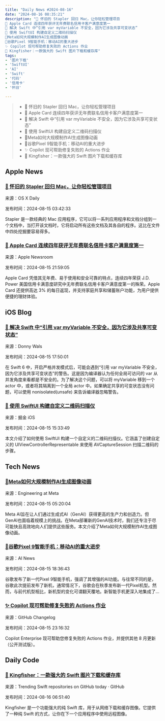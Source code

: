 ```yaml
---
title: "Daily News #2024-08-16"
date: "2024-08-16 08:35:21"
description: "🌟 怀旧的 Stapler 回归 Mac，让你轻松管理项目
🎉 Apple Card 连续四年获评无年费联名信用卡客户满意度第一
🌟 解决 Swift 中“引用 var myVariable 不安全，因为它涉及共享可变状态”
🎉 使用 SwiftUI 构建自定义二维码扫描仪
🌟Meta如何大规模制作AI生成图像动画
🌟谷歌Pixel 9智能手机：移动AI的重大进步
✨ Copilot 现可帮助修复失败的 Actions 作业
🌟 Kingfisher：一款强大的 Swift 图片下载和缓存库"
tags: 
- '图片下载'
- 'SwiftUI'
- 'AI'
- 'Swift'
- '代码'
- '信用卡'
- '怀旧'

---
```


> - 🌟 怀旧的 Stapler 回归 Mac，让你轻松管理项目
> - 🎉 Apple Card 连续四年获评无年费联名信用卡客户满意度第一
> - 🌟 解决 Swift 中“引用 var myVariable 不安全，因为它涉及共享可变状态”
> - 🎉 使用 SwiftUI 构建自定义二维码扫描仪
> - 🌟Meta如何大规模制作AI生成图像动画
> - 🌟谷歌Pixel 9智能手机：移动AI的重大进步
> - ✨ Copilot 现可帮助修复失败的 Actions 作业
> - 🌟 Kingfisher：一款强大的 Swift 图片下载和缓存库

## Apple News

### [🌟 怀旧的 Stapler 回归 Mac，让你轻松管理项目](https://osxdaily.com/2024/08/14/launch-all-apps-documents-related-to-a-project-with-stapler-for-mac/)

来源：OS X Daily

发布时间：2024-08-15 03:42:33

Stapler 是一款经典的 Mac 应用程序，它可以将一系列应用程序和文档分组到一个文档中，当打开该文档时，它将启动所有这些文档及其各自的程序。这比在文件中四处挖掘要容易得多。

### [🎉 Apple Card 连续四年获评无年费联名信用卡客户满意度第一](https://www.apple.com/newsroom/2024/08/apple-card-named-best-in-customer-satisfaction-by-jd-power/)

来源：Apple Newsroom

发布时间：2024-08-15 21:59:05

Apple Card 凭借其无年费、易于使用和安全可靠的特点，连续四年荣获 J.D. Power 美国信用卡满意度研究中无年费联名信用卡客户满意度第一的殊荣。Apple Card 还提供高达 3% 的每日返现，并支持家庭共享和储蓄账户功能，为用户提供便捷的理财体验。

## iOS Blog

### [🌟 解决 Swift 中“引用 var myVariable 不安全，因为它涉及共享可变状态”](https://www.donnywals.com/solving-reference-to-var-myvariable-is-not-concurrency-safe-because-it-involves-shared-mutable-state-in-swift/)

来源：Donny Wals

发布时间：2024-08-15 17:50:01

在 Swift 6 中，开启严格并发模式后，可能会遇到“引用 var myVariable 不安全，因为它涉及共享可变状态”的警告。这是因为编译器认为任何全局可访问的 var 从并发角度来看都是不安全的。为了解决这个问题，可以将 myVariable 移到一个 actor 中，或者将其隔离到一个全局 actor 中。如果确定共享的可变状态没有问题，可以使用 nonisolated(unsafe) 来告诉编译器忽略警告。

### [🎉 使用 SwiftUI 构建自定义二维码扫描仪](https://juejin.cn/post/7402915897906298895)

来源：掘金 iOS

发布时间：2024-08-15 15:33:49

本文介绍了如何使用 SwiftUI 构建一个自定义的二维码扫描仪。它涵盖了创建自定义的 UIViewControllerRepresentable 来使用 AVCaptureSession 扫描二维码的步骤。

## Tech News

### [🌟Meta如何大规模制作AI生成图像动画](https://engineering.fb.com/2024/08/14/production-engineering/how-meta-animates-ai-generated-images-at-scale/)

来源：Engineering at Meta

发布时间：2024-08-15 05:20:04

Meta AI旨在让人们通过生成式AI（GenAI）获得更高的生产力和创造力。但GenAI也面临着规模上的挑战。在Meta部署新的GenAI技术时，我们还专注于尽可能快且高效地向人们提供这些服务。本文介绍了Meta如何大规模制作AI生成图像动画。

### [🌟谷歌Pixel 9智能手机：移动AI的重大进步](https://www.artificialintelligence-news.com/news/google-advances-mobile-ai-pixel-9-smartphones/)

来源：AI News

发布时间：2024-08-15 18:36:43

谷歌发布了新一代Pixel 9智能手机，强调了其增强的AI功能。与往常不同的是，谷歌此次提前发布了新机，通常情况下，谷歌会在秋季发布新一代Pixel机型。然而，与前代机型相比，新机型的变化可谓翻天覆地。新智能手机更深入地集成了...

### [✨ Copilot 现可帮助修复失败的 Actions 作业](https://github.blog/changelog/2024-08-15-copilot-enterprise-now-helps-you-fix-failed-actions-jobs-plus-other-august-updates-public-beta)

来源：GitHub Changelog

发布时间：2024-08-15 23:16:32

Copilot Enterprise 现可帮助您修复失败的 Actions 作业，并提供其他 8 月更新（公开测试版）。

## Daily Code

### [🌟 Kingfisher：一款强大的 Swift 图片下载和缓存库](https://github.com/onevcat/Kingfisher)

来源：Trending Swift repositories on GitHub today · GitHub

发布时间：2024-08-16 06:51:40

Kingfisher 是一个功能强大的纯 Swift 库，用于从网络下载和缓存图像。它提供了一种纯 Swift 的方式，让你在下一个应用程序中使用远程图像。
